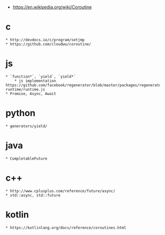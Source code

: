 * https://en.wikipedia.org/wiki/Coroutine

# c
	* http://devdocs.io/c/program/setjmp
	* https://github.com/cloudwu/coroutine/

# js
	* `function*`, `yield`, `yield*`
		* js implementation https://github.com/facebook/regenerator/blob/master/packages/regenerator-runtime/runtime.js
	* Promise, Async, Await

# python
	* generators/yield/

# java
	* CompletableFuture

# c++
	* http://www.cplusplus.com/reference/future/async/
	* std::async, std::future

# kotlin
	* https://kotlinlang.org/docs/reference/coroutines.html

